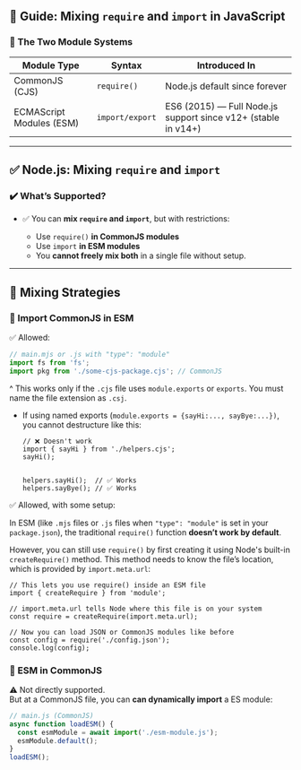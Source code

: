 
## 🧭 Guide: Mixing `require` and `import` in JavaScript

### 🔁 The Two Module Systems

|Module Type|Syntax|Introduced In|
|---|---|---|
|CommonJS (CJS)|`require()`|Node.js default since forever|
|ECMAScript Modules (ESM)|`import/export`|ES6 (2015) — Full Node.js support since v12+ (stable in v14+)|

---


## ✅ Node.js: Mixing `require` and `import`

### ✔️ What’s Supported?

- ✅ You can **mix `require` and `import`**, but with restrictions:
    
    - Use `require()` **in CommonJS modules**
    - Use `import` **in ESM modules**
    - You **cannot freely mix both** in a single file without setup.
        

---


## 🔄 Mixing Strategies

### 🔁 Import CommonJS in ESM

✅ Allowed:

```js
// main.mjs or .js with "type": "module"
import fs from 'fs';
import pkg from './some-cjs-package.cjs'; // CommonJS
```
^ This works only if the `.cjs` file uses `module.exports` or `exports`. You must name the file extension as `.csj`. 
- If using named exports (`module.exports = {sayHi:..., sayBye:...})`, you cannot destructure like this:
	```
	// ❌ Doesn't work
	import { sayHi } from './helpers.cjs';
	sayHi();
	
	
	helpers.sayHi();  // ✅ Works
	helpers.sayBye(); // ✅ Works
	```

✅ Allowed, with some setup:

In ESM (like `.mjs` files or `.js` files when `"type": "module"` is set in your `package.json`), the traditional `require()` function **doesn’t work by default**.

However, you can still use `require()` by first creating it using Node's built-in `createRequire()` method. This method needs to know the file’s location, which is provided by `import.meta.url`:
```
// This lets you use require() inside an ESM file
import { createRequire } from 'module';

// import.meta.url tells Node where this file is on your system
const require = createRequire(import.meta.url);

// Now you can load JSON or CommonJS modules like before
const config = require('./config.json');
console.log(config);
```

### 🔁  ESM in CommonJS

⚠️ Not directly supported.  
But at a CommonJS file, you can **can dynamically import** a ES module:

```js
// main.js (CommonJS)
async function loadESM() {
  const esmModule = await import('./esm-module.js');
  esmModule.default();
}
loadESM();
```
